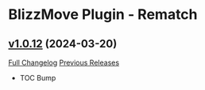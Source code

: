 # BlizzMove Plugin - Rematch

## [v1.0.12](https://github.com/NumyAddon/BlizzMovePlugin_Rematch/tree/v1.0.12) (2024-03-20)
[Full Changelog](https://github.com/NumyAddon/BlizzMovePlugin_Rematch/compare/v1.0.11...v1.0.12) [Previous Releases](https://github.com/NumyAddon/BlizzMovePlugin_Rematch/releases)

- TOC Bump  
